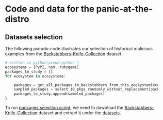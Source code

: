 # Code and data for the panic-at-the-distro

## Datasets selection
The following pseudo-code illustrates our selection of historical malicious examples from the [Backstabbers-Knife-Collection](https://dasfreak.github.io/Backstabbers-Knife-Collection/) dataset. 
```python
# written in python/pseud-python 🙂
ecosystems = [PyPI, npm, rubygems]
packages_to_study = []
for ecosystem in ecosystems:

    packages = get_all_packages_in_backstabbers_from_this_ecosystem(ecosystem)
    sampled_packages = select_10_pkgs_randomly_without_replacement(packages)
    packages_to_study.append(sampled_packages)
}
```
To run [packages selection script](https://github.com/lyvd/panic-at-the-distro/blob/main/packages_selection.py), we need to download the [Backstabbers-Knife-Collection](https://dasfreak.github.io/Backstabbers-Knife-Collection/) dataset and extract it under the [datasets](https://github.com/lyvd/panic-at-the-distro/tree/main/datasets).
